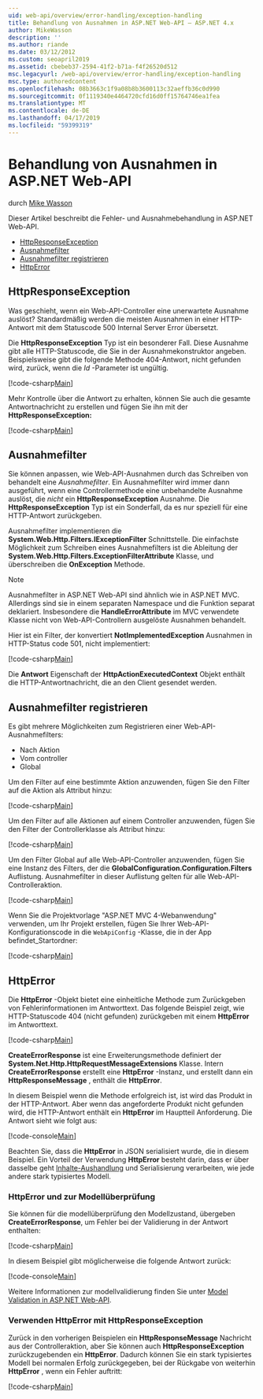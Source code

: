 ```yaml
---
uid: web-api/overview/error-handling/exception-handling
title: Behandlung von Ausnahmen in ASP.NET Web-API – ASP.NET 4.x
author: MikeWasson
description: ''
ms.author: riande
ms.date: 03/12/2012
ms.custom: seoapril2019
ms.assetid: cbebeb37-2594-41f2-b71a-f4f26520d512
msc.legacyurl: /web-api/overview/error-handling/exception-handling
msc.type: authoredcontent
ms.openlocfilehash: 08b3663c1f9a08b8b3600113c32aeffb36c0d990
ms.sourcegitcommit: 0f1119340e4464720cfd16d0ff15764746ea1fea
ms.translationtype: MT
ms.contentlocale: de-DE
ms.lasthandoff: 04/17/2019
ms.locfileid: "59399319"
---
```

# <a name="exception-handling-in-aspnet-web-api"></a>Behandlung von Ausnahmen in ASP.NET Web-API

durch [Mike Wasson](https://github.com/MikeWasson)

Dieser Artikel beschreibt die Fehler- und Ausnahmebehandlung in ASP.NET Web-API.

- [HttpResponseException](#httpresponserexception)
- [Ausnahmefilter](#exception_filters)
- [Ausnahmefilter registrieren](#registering_exception_filters)
- [HttpError](#httperror)

<a id="httpresponserexception"></a>
## <a name="httpresponseexception"></a>HttpResponseException

Was geschieht, wenn ein Web-API-Controller eine unerwartete Ausnahme auslöst? Standardmäßig werden die meisten Ausnahmen in einer HTTP-Antwort mit dem Statuscode 500 Internal Server Error übersetzt.

Die **HttpResponseException** Typ ist ein besonderer Fall. Diese Ausnahme gibt alle HTTP-Statuscode, die Sie in der Ausnahmekonstruktor angeben. Beispielsweise gibt die folgende Methode 404-Antwort, nicht gefunden wird, zurück, wenn die *Id* -Parameter ist ungültig.

[!code-csharp[Main](exception-handling/samples/sample1.cs)]

Mehr Kontrolle über die Antwort zu erhalten, können Sie auch die gesamte Antwortnachricht zu erstellen und fügen Sie ihn mit der **HttpResponseException:** 

[!code-csharp[Main](exception-handling/samples/sample2.cs)]

<a id="exception_filters"></a>
## <a name="exception-filters"></a>Ausnahmefilter

Sie können anpassen, wie Web-API-Ausnahmen durch das Schreiben von behandelt eine *Ausnahmefilter*. Ein Ausnahmefilter wird immer dann ausgeführt, wenn eine Controllermethode eine unbehandelte Ausnahme auslöst, die *nicht* ein **HttpResponseException** Ausnahme. Die **HttpResponseException** Typ ist ein Sonderfall, da es nur speziell für eine HTTP-Antwort zurückgeben.

Ausnahmefilter implementieren die **System.Web.Http.Filters.IExceptionFilter** Schnittstelle. Die einfachste Möglichkeit zum Schreiben eines Ausnahmefilters ist die Ableitung der **System.Web.Http.Filters.ExceptionFilterAttribute** Klasse, und überschreiben die **OnException** Methode.

> [!NOTE]
> Ausnahmefilter in ASP.NET Web-API sind ähnlich wie in ASP.NET MVC. Allerdings sind sie in einem separaten Namespace und die Funktion separat deklariert. Insbesondere die **HandleErrorAttribute** im MVC verwendete Klasse nicht von Web-API-Controllern ausgelöste Ausnahmen behandelt.


Hier ist ein Filter, der konvertiert **NotImplementedException** Ausnahmen in HTTP-Status code 501, nicht implementiert:

[!code-csharp[Main](exception-handling/samples/sample3.cs)]

Die **Antwort** Eigenschaft der **HttpActionExecutedContext** Objekt enthält die HTTP-Antwortnachricht, die an den Client gesendet werden.

<a id="registering_exception_filters"></a>
## <a name="registering-exception-filters"></a>Ausnahmefilter registrieren

Es gibt mehrere Möglichkeiten zum Registrieren einer Web-API-Ausnahmefilters:

- Nach Aktion
- Vom controller
- Global

Um den Filter auf eine bestimmte Aktion anzuwenden, fügen Sie den Filter auf die Aktion als Attribut hinzu:

[!code-csharp[Main](exception-handling/samples/sample4.cs)]

Um den Filter auf alle Aktionen auf einem Controller anzuwenden, fügen Sie den Filter der Controllerklasse als Attribut hinzu:

[!code-csharp[Main](exception-handling/samples/sample5.cs)]

Um den Filter Global auf alle Web-API-Controller anzuwenden, fügen Sie eine Instanz des Filters, der die **GlobalConfiguration.Configuration.Filters** Auflistung. Ausnahmefilter in dieser Auflistung gelten für alle Web-API-Controlleraktion.

[!code-csharp[Main](exception-handling/samples/sample6.cs)]

Wenn Sie die Projektvorlage "ASP.NET MVC 4-Webanwendung" verwenden, um Ihr Projekt erstellen, fügen Sie Ihrer Web-API-Konfigurationscode in die `WebApiConfig` -Klasse, die in der App befindet\_Startordner:

[!code-csharp[Main](exception-handling/samples/sample7.cs?highlight=5)]

<a id="httperror"></a>
## <a name="httperror"></a>HttpError

Die **HttpError** -Objekt bietet eine einheitliche Methode zum Zurückgeben von Fehlerinformationen im Antworttext. Das folgende Beispiel zeigt, wie HTTP-Statuscode 404 (nicht gefunden) zurückgeben mit einem **HttpError** im Antworttext.

[!code-csharp[Main](exception-handling/samples/sample8.cs)]

**CreateErrorResponse** ist eine Erweiterungsmethode definiert der **System.Net.Http.HttpRequestMessageExtensions** Klasse. Intern **CreateErrorResponse** erstellt eine **HttpError** -Instanz, und erstellt dann ein **HttpResponseMessage** , enthält die **HttpError**.

In diesem Beispiel wenn die Methode erfolgreich ist, ist wird das Produkt in der HTTP-Antwort. Aber wenn das angeforderte Produkt nicht gefunden wird, die HTTP-Antwort enthält ein **HttpError** im Hauptteil Anforderung. Die Antwort sieht wie folgt aus:

[!code-console[Main](exception-handling/samples/sample9.cmd)]

Beachten Sie, dass die **HttpError** in JSON serialisiert wurde, die in diesem Beispiel. Ein Vorteil der Verwendung **HttpError** besteht darin, dass er über dasselbe geht [Inhalte-Aushandlung](../formats-and-model-binding/content-negotiation.md) und Serialisierung verarbeiten, wie jede andere stark typisiertes Modell.

### <a name="httperror-and-model-validation"></a>HttpError und zur Modellüberprüfung

Sie können für die modellüberprüfung den Modellzustand, übergeben **CreateErrorResponse**, um Fehler bei der Validierung in der Antwort enthalten:

[!code-csharp[Main](exception-handling/samples/sample10.cs)]

In diesem Beispiel gibt möglicherweise die folgende Antwort zurück:

[!code-console[Main](exception-handling/samples/sample11.cmd)]

Weitere Informationen zur modellvalidierung finden Sie unter [Model Validation in ASP.NET Web-API](../formats-and-model-binding/model-validation-in-aspnet-web-api.md).

### <a name="using-httperror-with-httpresponseexception"></a>Verwenden HttpError mit HttpResponseException

Zurück in den vorherigen Beispielen ein **HttpResponseMessage** Nachricht aus der Controlleraktion, aber Sie können auch **HttpResponseException** zurückzugebenden ein **HttpError**. Dadurch können Sie ein stark typisiertes Modell bei normalen Erfolg zurückgegeben, bei der Rückgabe von weiterhin **HttpError** , wenn ein Fehler auftritt:

[!code-csharp[Main](exception-handling/samples/sample12.cs)]
